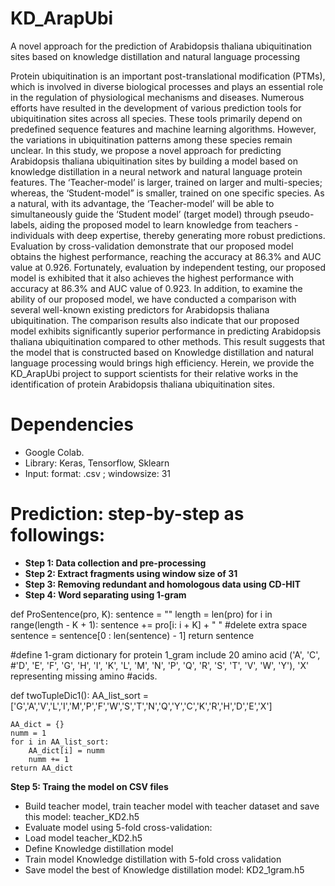 # KD_ArapUbi
A novel approach for the prediction of Arabidopsis thaliana ubiquitination sites based on knowledge distillation and natural language processing

Protein ubiquitination is an important post-translational modification (PTMs), which is involved in diverse biological processes and plays an essential role in the regulation of physiological mechanisms and diseases. Numerous efforts have resulted in the development of various prediction tools for ubiquitination sites across all species. These tools primarily depend on predefined sequence features and machine learning algorithms. However, the variations in ubiquitination patterns among these species remain unclear. In this study, we propose a novel approach for predicting Arabidopsis thaliana ubiquitination sites by building a model based on knowledge distillation in a neural network and natural language protein features. The ‘Teacher-model’ is larger, trained on larger and multi-species; whereas, the ‘Student-model” is smaller, trained on one specific species. As a natural, with its advantage, the ‘Teacher-model’ will be able to simultaneously guide the ‘Student model’ (target model) through pseudo-labels, aiding the proposed model to learn knowledge from teachers - individuals with deep expertise, thereby generating more robust predictions. Evaluation by cross-validation demonstrate that our proposed model obtains the highest performance, reaching the accuracy at 86.3% and AUC value at 0.926. Fortunately, evaluation by independent testing, our proposed model is exhibited that it also achieves the highest performance with accuracy at 86.3% and AUC value of 0.923. In addition, to examine the ability of our proposed model, we have conducted a comparison with several well-known existing predictors for Arabidopsis thaliana ubiquitination. The comparison results also indicate that our proposed model exhibits significantly superior performance in predicting Arabidopsis thaliana ubiquitination compared to other methods. This result suggests that the model that is constructed based on Knowledge distillation and natural language processing would brings high efficiency. 
Herein, we provide the KD_ArapUbi project to support scientists for their relative works in the identification of protein Arabidopsis thaliana ubiquitination sites.

# Dependencies 
-	Google Colab.
-	Library: Keras, Tensorflow, Sklearn
-	Input: format: .csv ; windowsize: 31
# Prediction: step-by-step as followings:
-	**Step 1: Data collection and pre-processing**
- **Step 2: Extract fragments using window size of 31**
-	**Step 3: Removing redundant and homologous data using CD-HIT**
-	**Step 4: Word separating using 1-gram**

def ProSentence(pro, K):
  sentence = ""
  length = len(pro)
  for i in range(length - K + 1):
    sentence += pro[i: i + K] + " "
    #delete extra space
  sentence = sentence[0 : len(sentence) - 1]
  return sentence

#define 1-gram dictionary for protein 1_gram include 20 amino acid ('A', 'C', #'D', 'E', 'F', 'G', 'H', 'I', 'K', 'L', 'M', 'N', 'P', 'Q', 'R', 'S', 'T', 'V', 'W', 'Y'), 'X' representing missing amino #acids.

def twoTupleDic1():
AA_list_sort =['G','A','V','L','I','M','P','F','W','S','T','N','Q','Y','C','K','R','H','D','E','X']

    AA_dict = {}
    numm = 1
    for i in AA_list_sort:
        AA_dict[i] = numm
        numm += 1
    return AA_dict
**Step 5: Traing the model on CSV files**
-	Build teacher model, train teacher model with teacher dataset and save this model: teacher_KD2.h5 
-	Evaluate model using 5-fold cross-validation:
-	Load model teacher_KD2.h5
-	Define Knowledge distillation model
-	Train model Knowledge distillation with 5-fold cross validation
-	Save model the best of Knowledge distillation model: KD2_1gram.h5
